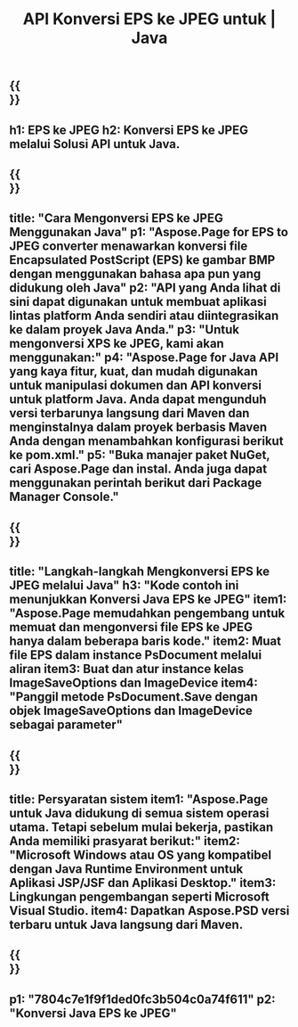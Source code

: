 ﻿---
translation: true
template: /_templates/_conversion-child-java.md
title: API Konversi EPS ke JPEG untuk | Java
url: /java/conversion/eps-to-jpeg/
description: Contoh kode konversi Java untuk format EPS ke file JPEG. Gunakan kode contoh ini untuk mengonversi EPS ke JPEG dalam aplikasi berbasis Java Web atau Desktop apa pun.
informat: EPS
outformat: JPEG
otherformats: XPS PS
---

{{<section banner>}}
---
h1: EPS ke JPEG
h2: Konversi EPS ke JPEG melalui Solusi API untuk Java.
---

{{<section overview>}}
---
title: "Cara Mengonversi EPS ke JPEG Menggunakan Java"
p1: "Aspose.Page for EPS to JPEG converter menawarkan konversi file Encapsulated PostScript (EPS) ke gambar BMP dengan menggunakan bahasa apa pun yang didukung oleh Java"
p2: "API yang Anda lihat di sini dapat digunakan untuk membuat aplikasi lintas platform Anda sendiri atau diintegrasikan ke dalam proyek Java Anda."
p3: "Untuk mengonversi XPS ke JPEG, kami akan menggunakan:"
p4: "Aspose.Page for Java API yang kaya fitur, kuat, dan mudah digunakan untuk manipulasi dokumen dan API konversi untuk platform Java. Anda dapat mengunduh versi terbarunya langsung dari Maven dan menginstalnya dalam proyek berbasis Maven Anda dengan menambahkan konfigurasi berikut ke pom.xml."
p5: "Buka manajer paket NuGet, cari Aspose.Page dan instal. Anda juga dapat menggunakan perintah berikut dari Package Manager Console."
---

{{<section feature1>}}
---
title: "Langkah-langkah Mengkonversi EPS ke JPEG melalui Java"
h3: "Kode contoh ini menunjukkan Konversi Java EPS ke JPEG"
item1: "Aspose.Page memudahkan pengembang untuk memuat dan mengonversi file EPS ke JPEG hanya dalam beberapa baris kode."
item2: Muat file EPS dalam instance PsDocument melalui aliran
item3: Buat dan atur instance kelas ImageSaveOptions dan ImageDevice
item4: "Panggil metode PsDocument.Save dengan objek ImageSaveOptions dan ImageDevice sebagai parameter"
---

{{<section feature2>}}
---
title: Persyaratan sistem
item1: "Aspose.Page untuk Java didukung di semua sistem operasi utama. Tetapi sebelum mulai bekerja, pastikan Anda memiliki prasyarat berikut:"
item2: "Microsoft Windows atau OS yang kompatibel dengan Java Runtime Environment untuk Aplikasi JSP/JSF dan Aplikasi Desktop."
item3: Lingkungan pengembangan seperti Microsoft Visual Studio.
item4: Dapatkan Aspose.PSD versi terbaru untuk Java langsung dari Maven.
---

{{<section gist>}}
---
p1: "7804c7e1f9f1ded0fc3b504c0a74f611"
p2: "Konversi Java EPS ke JPEG"
---

